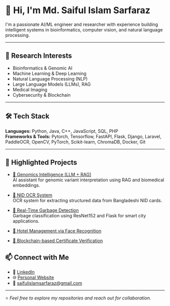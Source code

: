 # 👋 Hi, I'm Md. Saiful Islam Sarfaraz

I'm a passionate AI/ML engineer and researcher with experience building intelligent systems in bioinformatics, computer vision, and natural language processing. 

---

## 🔬 Research Interests

- Bioinformatics & Genomic AI  
- Machine Learning & Deep Learning  
- Natural Language Processing (NLP)  
- Large Language Models (LLMs), RAG  
- Medical Imaging  
- Cybersecurity & Blockchain

---

## 🛠 Tech Stack

**Languages:** Python, Java, C++, JavaScript, SQL, PHP  
**Frameworks & Tools:** Pytorch, Tensorflow, FastAPI, Flask, Django, Laravel, PaddleOCR, OpenCV, PyTorch, Scikit-learn, ChromaDB, Docker, Git

---

## 📌 Highlighted Projects

- [🧬 Genomics Intelligence (LLM + RAG)](https://github.com/saifulislamsarfaraz/HorizonIntelligence.git)  
  AI assistant for genomic variant interpretation using RAG and biomedical embeddings.

- [🧾 NID OCR System](https://github.com/saifulislamsarfaraz/NIDOCR)  
  OCR system for extracting structured data from Bangladeshi NID cards.

- [🧹 Real-Time Garbage Detection](https://github.com/saifulislamsarfaraz/Real-time-garbage-collector-using-resnet152)  
  Garbage classification using ResNet152 and Flask for smart city applications.

- [🏨 Hotel Management via Face Recognition](https://github.com/saifulislamsarfaraz/The-hotel-management-system-Covid-19)

- [🔐 Blockchain-based Certificate Verification](https://github.com/saifulislamsarfaraz/Education-Cert-Verification-Blockchain)



## 📫 Connect with Me

- 🔗 [LinkedIn](https://www.linkedin.com/in/md-saiful-283000181/)
- 🌐 [Personal Website](https://saifulislamsarfaraz.github.io)
- 📧 saifulislamsarfaraz@gmail.com

---

⭐️ *Feel free to explore my repositories and reach out for collaboration.*
